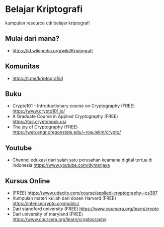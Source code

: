 # Belajar Kriptografi
kumpulan resource utk belajar kriptografi

## Mulai dari mana?
- https://id.wikipedia.org/wiki/Kriptografi

## Komunitas
- https://t.me/kriptografiid

## Buku
- Crypto101 - Introductionary course on Cryptography (FREE) https://www.crypto101.io/
- A Graduate Course in Applied Cryptography (FREE) https://toc.cryptobook.us/
- The joy of Cryptography (FREE) https://web.engr.oregonstate.edu/~rosulekm/crypto/

## Youtube
- Channel edukasi dari salah satu perusahan keamana digital tertua di indonesia https://www.youtube.com/dymarjaya

## Kursus Online
- (FREE) https://www.udacity.com/course/applied-cryptography--cs387
- Kumpulan materi kuliah dari dosen Harvard (FREE) https://intensecrypto.org/public/
- Dari standford university (FREE) https://www.coursera.org/learn/crypto
- Dari university of maryland (FREE) https://www.coursera.org/learn/cryptography
